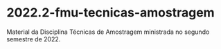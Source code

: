 # 2022.2-fmu-tecnicas-amostragem
 Material da Disciplina Técnicas de Amostragem ministrada no segundo semestre de 2022.
